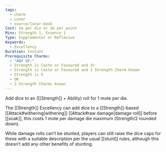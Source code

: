 ```yaml
---
tags:
  - charm
  - Lunar
  - source/lunar-book
Cost: 1m per die or 2m per point
Mins: Strength 1, Essence 1
Type: Supplemental or Reflexive
Keywords:
  - Excellency
Duration: Instant
Prerequisite Charms:
  - "ANY OF:"
  - Strength is Caste or Favoured and 3+
  - Strength is Caste or Favoured and 1 Strength Charm known
  - Strength is 5
  - OR
  - 2 Strength Charms known
---
```

Add dice to an ([[Strength]] + Ability) roll for 1 mote per die. 

The [[Strength]] Excellency can add dice to a [[Strength]]-based [[Attack#withering|withering]] [[Attack#raw damage|damage roll]] before [[soak]], this  costs 1 mote per damage die maximum (Strength/2 rounded down).

While damage rolls can’t be stunted, players can still raise the dice caps for these with a suitable description per the usual [[stunt]] rules, although this doesn’t add any other benefits of stunting.